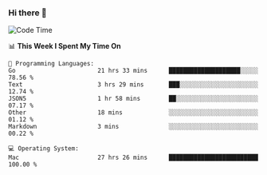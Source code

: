 ### Hi there 👋

<!--
**CrazyCollin/crazycollin** is a ✨ _special_ ✨ repository because its `README.md` (this file) appears on your GitHub profile.

Here are some ideas to get you started:

- 🔭 I’m currently working on ...
- 🌱 I’m currently learning ...
- 👯 I’m looking to collaborate on ...
- 🤔 I’m looking for help with ...
- 💬 Ask me about ...
- 📫 How to reach me: ...
- 😄 Pronouns: ...
- ⚡ Fun fact: ...
-->

<!--START_SECTION:waka-->
![Code Time](http://img.shields.io/badge/Code%20Time-5%2C434%20hrs%2027%20mins-blue)

📊 **This Week I Spent My Time On** 

```text
💬 Programming Languages: 
Go                       21 hrs 33 mins      ████████████████████░░░░░   78.56 % 
Text                     3 hrs 29 mins       ███░░░░░░░░░░░░░░░░░░░░░░   12.74 % 
JSON5                    1 hr 58 mins        ██░░░░░░░░░░░░░░░░░░░░░░░   07.17 % 
Other                    18 mins             ░░░░░░░░░░░░░░░░░░░░░░░░░   01.12 % 
Markdown                 3 mins              ░░░░░░░░░░░░░░░░░░░░░░░░░   00.22 % 

💻 Operating System: 
Mac                      27 hrs 26 mins      █████████████████████████   100.00 % 
```


<!--END_SECTION:waka-->
